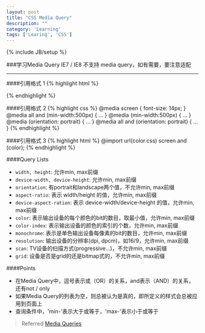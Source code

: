 ```yaml
---
layout: post
title: "CSS Media Query"
description: ""
category: 'Learning'
tags: ['Learing', 'CSS']
---
```

{% include JB/setup %}

###学习Media Query
IE7 / IE8 不支持 media query，如有需要，要注意适配

* * *  

####引用格式 1
{% highlight html %}
<link rel="stylesheet" type="text/css" meida="screen" href="example.css" />  
<link rel="stylesheet" media="screen and (color)" href="example.css" />
{% endhighlight %}


####引用格式 2
{% highlight css %}
@media screen {
    font-size: 14px;
}
@media all and (min-width:500px) { … }
@media (min-width:500px) { … }
@media (orientation: portrait) { … }
@media all and (orientation: portrait) { … }
{% endhighlight %}


####引用格式 3
{% highlight html %}
@import url(color.css) screen and (color);
{% endhighlight %}


####Query Lists
* `width, height`: 允许min, max前缀
* `device-width, device-height`: 允许min, max前缀
* `orientation`: 有portrait和landscape两个值，不允许min, max前缀
* `aspect-ratio`: 表示 width/height 的值，允许min, max前缀
* `device-aspect-ration`: 表示 device-width/device-height 的值，允许min, max前缀
* `color`: 表示输出设备的每个颜色的bit的数目，取最小值，允许min, max前缀
* `color-index`: 表示输出设备的颜色的索引的个数，允许min, max前缀
* `monochrome`: 表示是单色输出设备每像素的bit的数目，允许min, max前缀
* `resolution`: 输出设备的分辨率(dpi, dpcm)，如16/9，允许min, max前缀
* `scan`: TV设备的扫描方式(progressive...)，不允许min, max前缀
* `grid`: 设备是否是grid的还是bitmap式的，不允许min, max前缀


####Points
* 在Media Query中，逗号表示或（OR）的关系，and表示（AND）的关系，还有not / only
* 如果Media Query的列表为空，则总被认为是真的，即所定义的样式会总被应用到页面上
* 查询条件中，'min-'表示大于或等于，'max-'表示小于或等于


> Referred [Media Queries](http://www.w3.org/TR/css3-mediaqueries/)  
